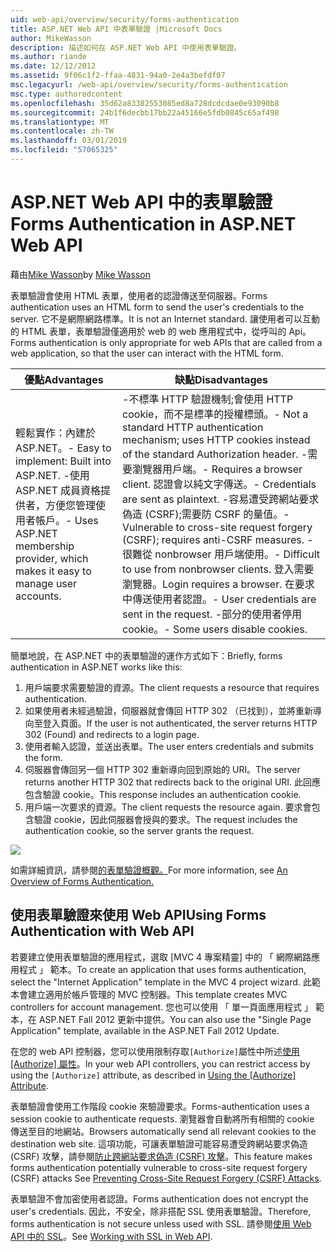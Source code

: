 ```yaml
---
uid: web-api/overview/security/forms-authentication
title: ASP.NET Web API 中表單驗證 |Microsoft Docs
author: MikeWasson
description: 描述如何在 ASP.NET Web API 中使用表單驗證。
ms.author: riande
ms.date: 12/12/2012
ms.assetid: 9f06c1f2-ffaa-4831-94a0-2e4a3befdf07
msc.legacyurl: /web-api/overview/security/forms-authentication
msc.type: authoredcontent
ms.openlocfilehash: 35d62a83382553085ed8a728dcdcdae0e93090b8
ms.sourcegitcommit: 24b1f6decbb17bb22a45166e5fdb0845c65af498
ms.translationtype: MT
ms.contentlocale: zh-TW
ms.lasthandoff: 03/01/2019
ms.locfileid: "57065325"
---
```

<a name="forms-authentication-in-aspnet-web-api"></a><span data-ttu-id="cd409-103">ASP.NET Web API 中的表單驗證</span><span class="sxs-lookup"><span data-stu-id="cd409-103">Forms Authentication in ASP.NET Web API</span></span>
====================
<span data-ttu-id="cd409-104">藉由[Mike Wasson](https://github.com/MikeWasson)</span><span class="sxs-lookup"><span data-stu-id="cd409-104">by [Mike Wasson](https://github.com/MikeWasson)</span></span>

<span data-ttu-id="cd409-105">表單驗證會使用 HTML 表單，使用者的認證傳送至伺服器。</span><span class="sxs-lookup"><span data-stu-id="cd409-105">Forms authentication uses an HTML form to send the user's credentials to the server.</span></span> <span data-ttu-id="cd409-106">它不是網際網路標準。</span><span class="sxs-lookup"><span data-stu-id="cd409-106">It is not an Internet standard.</span></span> <span data-ttu-id="cd409-107">讓使用者可以互動的 HTML 表單，表單驗證僅適用於 web 的 web 應用程式中，從呼叫的 Api。</span><span class="sxs-lookup"><span data-stu-id="cd409-107">Forms authentication is only appropriate for web APIs that are called from a web application, so that the user can interact with the HTML form.</span></span>

| <span data-ttu-id="cd409-108">優點</span><span class="sxs-lookup"><span data-stu-id="cd409-108">Advantages</span></span> | <span data-ttu-id="cd409-109">缺點</span><span class="sxs-lookup"><span data-stu-id="cd409-109">Disadvantages</span></span> |
| --- | --- |
| <span data-ttu-id="cd409-110">輕鬆實作：內建於 ASP.NET。</span><span class="sxs-lookup"><span data-stu-id="cd409-110">- Easy to implement: Built into ASP.NET.</span></span> <span data-ttu-id="cd409-111">-使用 ASP.NET 成員資格提供者，方便您管理使用者帳戶。</span><span class="sxs-lookup"><span data-stu-id="cd409-111">- Uses ASP.NET membership provider, which makes it easy to manage user accounts.</span></span> | <span data-ttu-id="cd409-112">-不標準 HTTP 驗證機制;會使用 HTTP cookie，而不是標準的授權標頭。</span><span class="sxs-lookup"><span data-stu-id="cd409-112">- Not a standard HTTP authentication mechanism; uses HTTP cookies instead of the standard Authorization header.</span></span> <span data-ttu-id="cd409-113">-需要瀏覽器用戶端。</span><span class="sxs-lookup"><span data-stu-id="cd409-113">- Requires a browser client.</span></span> <span data-ttu-id="cd409-114">認證會以純文字傳送。</span><span class="sxs-lookup"><span data-stu-id="cd409-114">- Credentials are sent as plaintext.</span></span> <span data-ttu-id="cd409-115">-容易遭受跨網站要求偽造 (CSRF);需要防 CSRF 的量值。</span><span class="sxs-lookup"><span data-stu-id="cd409-115">- Vulnerable to cross-site request forgery (CSRF); requires anti-CSRF measures.</span></span> <span data-ttu-id="cd409-116">-很難從 nonbrowser 用戶端使用。</span><span class="sxs-lookup"><span data-stu-id="cd409-116">- Difficult to use from nonbrowser clients.</span></span> <span data-ttu-id="cd409-117">登入需要瀏覽器。</span><span class="sxs-lookup"><span data-stu-id="cd409-117">Login requires a browser.</span></span> <span data-ttu-id="cd409-118">在要求中傳送使用者認證。</span><span class="sxs-lookup"><span data-stu-id="cd409-118">- User credentials are sent in the request.</span></span> <span data-ttu-id="cd409-119">-部分的使用者停用 cookie。</span><span class="sxs-lookup"><span data-stu-id="cd409-119">- Some users disable cookies.</span></span> |

<span data-ttu-id="cd409-120">簡單地說，在 ASP.NET 中的表單驗證的運作方式如下：</span><span class="sxs-lookup"><span data-stu-id="cd409-120">Briefly, forms authentication in ASP.NET works like this:</span></span>

1. <span data-ttu-id="cd409-121">用戶端要求需要驗證的資源。</span><span class="sxs-lookup"><span data-stu-id="cd409-121">The client requests a resource that requires authentication.</span></span>
2. <span data-ttu-id="cd409-122">如果使用者未經過驗證，伺服器就會傳回 HTTP 302 （已找到），並將重新導向至登入頁面。</span><span class="sxs-lookup"><span data-stu-id="cd409-122">If the user is not authenticated, the server returns HTTP 302 (Found) and redirects to a login page.</span></span>
3. <span data-ttu-id="cd409-123">使用者輸入認證，並送出表單。</span><span class="sxs-lookup"><span data-stu-id="cd409-123">The user enters credentials and submits the form.</span></span>
4. <span data-ttu-id="cd409-124">伺服器會傳回另一個 HTTP 302 重新導向回到原始的 URI。</span><span class="sxs-lookup"><span data-stu-id="cd409-124">The server returns another HTTP 302 that redirects back to the original URI.</span></span> <span data-ttu-id="cd409-125">此回應包含驗證 cookie。</span><span class="sxs-lookup"><span data-stu-id="cd409-125">This response includes an authentication cookie.</span></span>
5. <span data-ttu-id="cd409-126">用戶端一次要求的資源。</span><span class="sxs-lookup"><span data-stu-id="cd409-126">The client requests the resource again.</span></span> <span data-ttu-id="cd409-127">要求會包含驗證 cookie，因此伺服器會授與的要求。</span><span class="sxs-lookup"><span data-stu-id="cd409-127">The request includes the authentication cookie, so the server grants the request.</span></span>

![](forms-authentication/_static/image1.png)

<span data-ttu-id="cd409-128">如需詳細資訊，請參閱[的表單驗證概觀。](../../../web-forms/overview/older-versions-security/introduction/an-overview-of-forms-authentication-cs.md)</span><span class="sxs-lookup"><span data-stu-id="cd409-128">For more information, see [An Overview of Forms Authentication.](../../../web-forms/overview/older-versions-security/introduction/an-overview-of-forms-authentication-cs.md)</span></span>

## <a name="using-forms-authentication-with-web-api"></a><span data-ttu-id="cd409-129">使用表單驗證來使用 Web API</span><span class="sxs-lookup"><span data-stu-id="cd409-129">Using Forms Authentication with Web API</span></span>

<span data-ttu-id="cd409-130">若要建立使用表單驗證的應用程式，選取 [MVC 4 專案精靈] 中的 「 網際網路應用程式 」 範本。</span><span class="sxs-lookup"><span data-stu-id="cd409-130">To create an application that uses forms authentication, select the "Internet Application" template in the MVC 4 project wizard.</span></span> <span data-ttu-id="cd409-131">此範本會建立適用於帳戶管理的 MVC 控制器。</span><span class="sxs-lookup"><span data-stu-id="cd409-131">This template creates MVC controllers for account management.</span></span> <span data-ttu-id="cd409-132">您也可以使用 「 單一頁面應用程式 」 範本，在 ASP.NET Fall 2012 更新中提供。</span><span class="sxs-lookup"><span data-stu-id="cd409-132">You can also use the "Single Page Application" template, available in the ASP.NET Fall 2012 Update.</span></span>

<span data-ttu-id="cd409-133">在您的 web API 控制器，您可以使用限制存取`[Authorize]`屬性中所述[使用 [Authorize] 屬性](authentication-and-authorization-in-aspnet-web-api.md#auth3)。</span><span class="sxs-lookup"><span data-stu-id="cd409-133">In your web API controllers, you can restrict access by using the `[Authorize]` attribute, as described in [Using the [Authorize] Attribute](authentication-and-authorization-in-aspnet-web-api.md#auth3).</span></span>

<span data-ttu-id="cd409-134">表單驗證會使用工作階段 cookie 來驗證要求。</span><span class="sxs-lookup"><span data-stu-id="cd409-134">Forms-authentication uses a session cookie to authenticate requests.</span></span> <span data-ttu-id="cd409-135">瀏覽器會自動將所有相關的 cookie 傳送至目的地網站。</span><span class="sxs-lookup"><span data-stu-id="cd409-135">Browsers automatically send all relevant cookies to the destination web site.</span></span> <span data-ttu-id="cd409-136">這項功能，可讓表單驗證可能容易遭受跨網站要求偽造 (CSRF) 攻擊，請參閱[防止跨網站要求偽造 (CSRF) 攻擊](preventing-cross-site-request-forgery-csrf-attacks.md)。</span><span class="sxs-lookup"><span data-stu-id="cd409-136">This feature makes forms authentication potentially vulnerable to cross-site request forgery (CSRF) attacks See [Preventing Cross-Site Request Forgery (CSRF) Attacks](preventing-cross-site-request-forgery-csrf-attacks.md).</span></span>

<span data-ttu-id="cd409-137">表單驗證不會加密使用者認證。</span><span class="sxs-lookup"><span data-stu-id="cd409-137">Forms authentication does not encrypt the user's credentials.</span></span> <span data-ttu-id="cd409-138">因此，不安全，除非搭配 SSL 使用表單驗證。</span><span class="sxs-lookup"><span data-stu-id="cd409-138">Therefore, forms authentication is not secure unless used with SSL.</span></span> <span data-ttu-id="cd409-139">請參閱[使用 Web API 中的 SSL](working-with-ssl-in-web-api.md)。</span><span class="sxs-lookup"><span data-stu-id="cd409-139">See [Working with SSL in Web API](working-with-ssl-in-web-api.md).</span></span>
